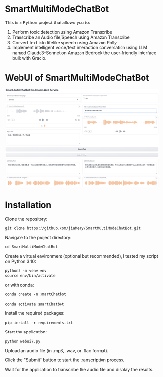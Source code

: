 # SmartMultiModeChatBot

This is a Python project that allows you to:
1. Perform toxic detection using Amazon Transcribe
2. Transcribe an Audio file/Speech using Amazon Transcribe
3. Convert text into lifelike speech using Amazon Polly
4. Implement intelligent voice/text interaction conversation using LLM named Claude3-Sonnet on Amazon Bedrock
the user-friendly interface built with Gradio.

# WebUI of SmartMultiModeChatBot
![Example Image](images/webui7.jpg)

# Installation

Clone the repository:

```
git clone https://github.com/jiaMery/SmartMultiModeChatBot.git
```

Navigate to the project directory:

```
cd SmartMultiModeChatBot
```

Create a virtual environment (optional but recommended), I tested my script on
Python 3.10:

```
python3 -m venv env
source env/bin/activate
```

or with conda:

```
conda create -n smartChatbot

conda activate smartChatbot
```

Install the required packages:

```
pip install -r requirements.txt
```

Start the application:

```
python webui7.py
```

Upload an audio file (in .mp3, .wav, or .flac format).

Click the "Submit" button to start the transcription process.

Wait for the application to transcribe the audio file and display the results.